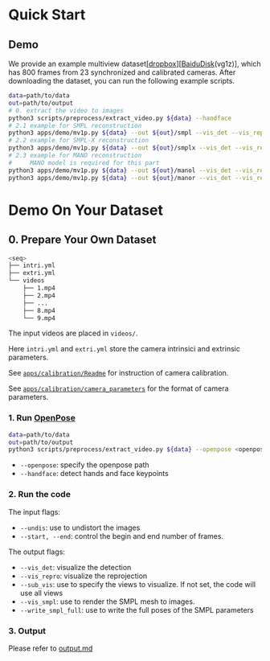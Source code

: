 <!--
 * @Date: 2021-04-02 11:53:16
 * @Author: Qing Shuai
 * @LastEditors: Qing Shuai
 * @LastEditTime: 2021-05-27 20:15:52
 * @FilePath: /EasyMocapRelease/doc/quickstart.md
-->
# Quick Start

## Demo

We provide an example multiview dataset[[dropbox](https://www.dropbox.com/s/24mb7r921b1g9a7/zju-ls-feng.zip?dl=0)][[BaiduDisk](https://pan.baidu.com/s/1lvAopzYGCic3nauoQXjbPw)(vg1z)], which has 800 frames from 23 synchronized and calibrated cameras. After downloading the dataset, you can run the following example scripts.

```bash
data=path/to/data
out=path/to/output
# 0. extract the video to images
python3 scripts/preprocess/extract_video.py ${data} --handface
# 2.1 example for SMPL reconstruction
python3 apps/demo/mv1p.py ${data} --out ${out}/smpl --vis_det --vis_repro --undis --sub_vis 1 7 13 19 --vis_smpl
# 2.2 example for SMPL-X reconstruction
python3 apps/demo/mv1p.py ${data} --out ${out}/smplx --vis_det --vis_repro --undis --sub_vis 1 7 13 19 --body bodyhandface --model smplx --gender male --vis_smpl
# 2.3 example for MANO reconstruction
#     MANO model is required for this part
python3 apps/demo/mv1p.py ${data} --out ${out}/manol --vis_det --vis_repro --undis --sub_vis 1 7 13 19 --body handl --model manol --gender male --vis_smpl
python3 apps/demo/mv1p.py ${data} --out ${out}/manor --vis_det --vis_repro --undis --sub_vis 1 7 13 19 --body handr --model manor --gender male --vis_smpl
```

# Demo On Your Dataset

## 0. Prepare Your Own Dataset

```bash
<seq>
├── intri.yml
├── extri.yml
└── videos
    ├── 1.mp4
    ├── 2.mp4
    ├── ...
    ├── 8.mp4
    └── 9.mp4
```

The input videos are placed in `videos/`.

Here `intri.yml` and `extri.yml` store the camera intrinsici and extrinsic parameters.

See [`apps/calibration/Readme`](../apps/calibration/Readme.md) for instruction of camera calibration.

See [`apps/calibration/camera_parameters`](../apps/calibration/camera_parameters.md) for the format of camera parameters.

### 1. Run [OpenPose](https://github.com/CMU-Perceptual-Computing-Lab/openpose)

```bash
data=path/to/data
out=path/to/output
python3 scripts/preprocess/extract_video.py ${data} --openpose <openpose_path> --handface
```

- `--openpose`: specify the openpose path
- `--handface`: detect hands and face keypoints

### 2. Run the code

The input flags:

- `--undis`: use to undistort the images
- `--start, --end`: control the begin and end number of frames.

The output flags:

- `--vis_det`: visualize the detection
- `--vis_repro`: visualize the reprojection
- `--sub_vis`: use to specify the views to visualize. If not set, the code will use all views
- `--vis_smpl`: use to render the SMPL mesh to images.
- `--write_smpl_full`: use to write the full poses of the SMPL parameters

### 3. Output

Please refer to [output.md](../doc/02_output.md)